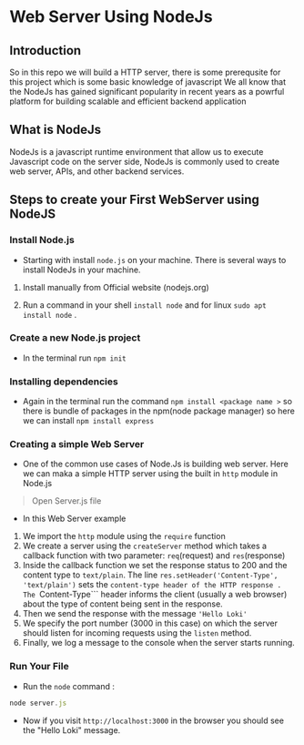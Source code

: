 # Web Server Using NodeJs
## Introduction
   So in this repo we will build a HTTP server, there is some prerequsite for this project which is some basic knowledge of javascript
   We all know that the NodeJs has gained significant popularity in recent years as a powrful platform for building scalable and efficient backend application

## What is NodeJs
   NodeJs is a javascript runtime environment that allow us to execute Javascript code on the server side, NodeJs is commonly used to create web server, APIs, and other backend services.

## Steps to create your First WebServer using NodeJS
### Install Node.js
   * Starting with install ```node.js``` on your machine. There is several ways to install NodeJs in your machine.

1.  Install manually from Official website (nodejs.org)

2.  Run a command in your shell ```install node``` and for linux ```sudo apt install node``` .

 ### Create a new Node.js project 
   * In the terminal run ```npm init``` 

 ### Installing dependencies
   *  Again in the terminal run the command ```npm install <package name >``` so there is bundle of packages in the npm(node package manager) so here we can install ```npm install express```  

### Creating a simple Web Server
   * One of the common use cases of Node.Js is building web server. Here we can maka a simple HTTP server using the built in ```http``` module in Node.js 
  > Open Server.js file 
   
   * In this Web Server example 
   1. We import the ```http``` module using the ```require``` function 
   2. We create a server using the ```createServer``` method which takes a callback function with two parameter: ```req```(request) and  ```res```(response)
   3. Inside the callback function we set the response status to 200 and the content type to ```text/plain```. The line ```res.setHeader('Content-Type', 'text/plain')``` sets the ```content-type header of the HTTP response . The ```Content-Type``` header informs the client (usually a web browser) about the type of content being sent in the response.
   4. Then we send the response with the message ```'Hello Loki'```
   5. We specify the port number (3000 in this case) on which the server should listen for incoming requests using the ```listen``` method.
   6. Finally, we log a message to the console when the server starts running.

 ### Run Your File 
   * Run the ```node``` command :

```Javascript
node server.js
```
 * Now if you visit ```http://localhost:3000``` in the browser you should see the "Hello Loki" message.  
   
 
         


